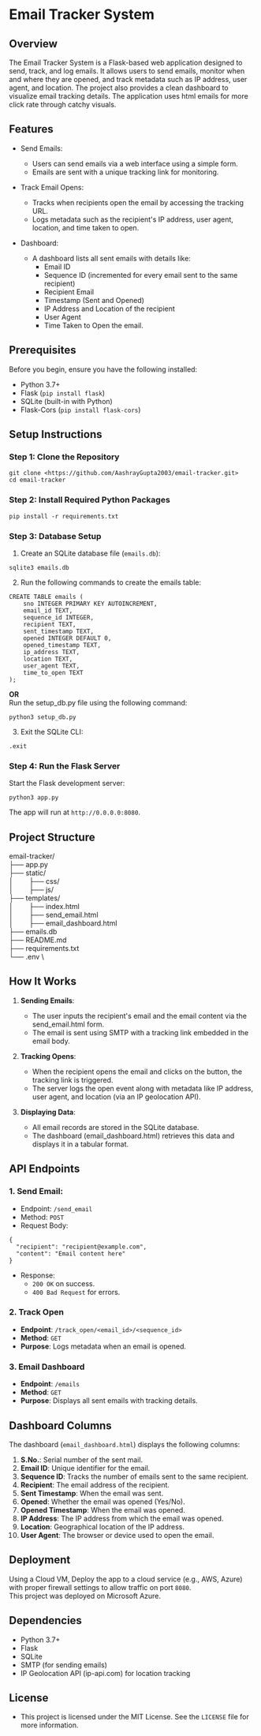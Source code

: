 # Email Tracker System

## Overview

The Email Tracker System is a Flask-based web application designed to send, track, and log emails. It allows users to send emails, monitor when and where they are opened, and track metadata such as IP address, user agent, and location. The project also provides a clean dashboard to visualize email tracking details. The application uses html emails for more click rate through catchy visuals.

## Features

* Send Emails:

    * Users can send emails via a web interface using a simple form.
    * Emails are sent with a unique tracking link for monitoring.

* Track Email Opens:

    * Tracks when recipients open the email by accessing the tracking URL.
    * Logs metadata such as the recipient's IP address, user agent, location, and time taken to open.

* Dashboard:

    * A dashboard lists all sent emails with details like:
        * Email ID
        * Sequence ID (incremented for every email sent to the same recipient)
        * Recipient Email
        * Timestamp (Sent and Opened)
        * IP Address and Location of the recipient
        * User Agent
        * Time Taken to Open the email.
        
        
## Prerequisites

Before you begin, ensure you have the following installed:

* Python 3.7+
* Flask (`pip install flask`)
* SQLite (built-in with Python)
* Flask-Cors (`pip install flask-cors`)


## Setup Instructions
### Step 1: Clone the Repository

```
git clone <https://github.com/AashrayGupta2003/email-tracker.git>
cd email-tracker 
```

### Step 2: Install Required Python Packages
```
pip install -r requirements.txt
```

### Step 3: Database Setup
1. Create an SQLite database file (`emails.db`):
```
sqlite3 emails.db
```
2. Run the following commands to create the emails table:
```
CREATE TABLE emails (
    sno INTEGER PRIMARY KEY AUTOINCREMENT,
    email_id TEXT,
    sequence_id INTEGER,
    recipient TEXT,
    sent_timestamp TEXT,
    opened INTEGER DEFAULT 0,
    opened_timestamp TEXT,
    ip_address TEXT,
    location TEXT,
    user_agent TEXT,
    time_to_open TEXT
);
```
**OR** \
Run the setup_db.py file using the following command:

```
python3 setup_db.py
```

3. Exit the SQLite CLI:
```
.exit
```

### Step 4: Run the Flask Server
Start the Flask development server:
```
python3 app.py
```
The app will run at `http://0.0.0.0:8080`.

## Project Structure

email-tracker/ \
├── app.py   \
├── static/\
│   &emsp;&emsp;├── css/   \
│   &emsp;&emsp;├── js/                \
├── templates/\
│   &emsp;&emsp;├── index.html\
│   &emsp;&emsp;├── send_email.html\
│   &emsp;&emsp;├── email_dashboard.html\
├── emails.db            \
├── README.md \
├── requirements.txt\
└── .env  \


## How It Works
1. **Sending Emails**:

    * The user inputs the recipient's email and the email content via the send_email.html form.
    * The email is sent using SMTP with a tracking link embedded in the email body.

2. **Tracking Opens**:

    * When the recipient opens the email and clicks on the button, the tracking link is triggered.
    * The server logs the open event along with metadata like IP address, user agent, and location (via an IP geolocation API).
    
3. **Displaying Data**:

    * All email records are stored in the SQLite database.
    * The dashboard (email_dashboard.html) retrieves this data and displays it in a tabular format.
    
## API Endpoints

### 1. Send Email:
* Endpoint: `/send_email`
* Method: `POST`
* Request Body:
```
{
  "recipient": "recipient@example.com",
  "content": "Email content here"
}
```

* Response:
    * `200 OK` on success.
    * `400 Bad Request` for errors.

### 2. Track Open
* **Endpoint**: `/track_open/<email_id>/<sequence_id>`
* **Method**: ``GET``
* **Purpose**: Logs metadata when an email is opened.

### 3. Email Dashboard
* **Endpoint**: `/emails`
* **Method**: `GET`
* **Purpose**: Displays all sent emails with tracking details.

## Dashboard Columns
The dashboard (`email_dashboard.html`) displays the following columns:

1. **S.No.**: Serial number of the sent mail.
2. **Email ID**: Unique identifier for the email.
3. **Sequence ID**: Tracks the number of emails sent to the same recipient.
4. **Recipient**: The email address of the recipient.
5. **Sent Timestamp**: When the email was sent.
6. **Opened**: Whether the email was opened (Yes/No).
7. **Opened Timestamp**: When the email was opened.
8. **IP Address**: The IP address from which the email was opened.
9. **Location**: Geographical location of the IP address.
10. **User Agent**: The browser or device used to open the email.


## Deployment

Using a Cloud VM, Deploy the app to a cloud service (e.g., AWS, Azure) with proper firewall settings to allow traffic on port `8080`. \
This project was deployed on Microsoft Azure.

## Dependencies
* Python 3.7+
* Flask
* SQLite
* SMTP (for sending emails)
* IP Geolocation API (ip-api.com) for location tracking


## License
* This project is licensed under the MIT License. See the `LICENSE` file for more information.